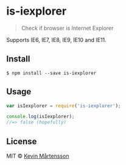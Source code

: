 # is-iexplorer

> Check if browser is Internet Explorer

Supports IE6, IE7, IE8, IE9, IE10 and IE11.


## Install

```
$ npm install --save is-iexplorer
```


## Usage

```js
var isIexplorer = require('is-iexplorer');

console.log(isIexplorer);
//=> false (hopefully)
```


## License

MIT © [Kevin Mårtensson](https://github.com/kevva)
